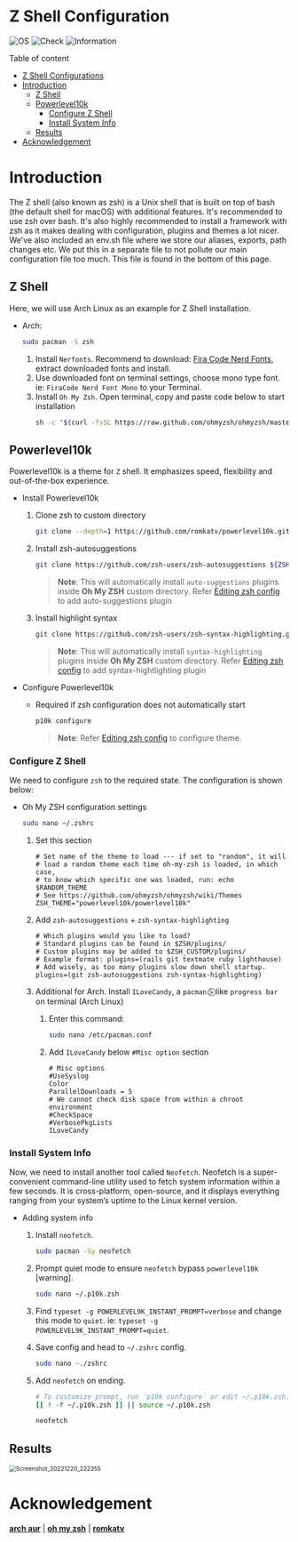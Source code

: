 # Z Shell Configuration

![OS](https://img.shields.io/badge/OS-Arch-white)
![Check](https://img.shields.io/badge/Status-Pass-brightgreen)
![Information](https://img.shields.io/badge/Information-Terminal-yellow)

Table of content

- [Z Shell Configurations](#z-shell-configuration)
- [Introduction](#introduction)
  - [Z Shell](#z-shell)
  - [Powerlevel10k](#powerlevel10k)
    - [Configure Z Shell](#configure-z-shell)
    - [Install System Info](#install-system-info)
  - [Results](#results)
- [Acknowledgement](#acknowledgement)

# Introduction

The Z shell (also known as zsh) is a Unix shell that is built on top of bash (the default shell for macOS) with additional features. It's recommended to use zsh over bash. It's also highly recommended to install a framework with zsh as it makes dealing with configuration, plugins and themes a lot nicer. We've also included an env.sh file where we store our aliases, exports, path changes etc. We put this in a separate file to not pollute our main configuration file too much. This file is found in the bottom of this page.

## Z Shell

Here, we will use Arch Linux as an example for Z Shell installation.

- Arch:
    ```bash
    sudo pacman -S zsh
    ```
    1.  Install `Nerfonts`. Recommend to download: [Fira Code Nerd Fonts](https://github.com/ryanoasis/nerd-fonts/releases/download/v2.2.2/FiraCode.zip), extract downloaded fonts and install.
    2.  Use downloaded font on terminal settings, choose mono type font. ie: `FiraCode Nerd Font Mono` to your Terminal.
    3.  Install `Oh My Zsh`. Open terminal, copy and paste code below to start installation
        ```zsh
        sh -c "$(curl -fsSL https://raw.github.com/ohmyzsh/ohmyzsh/master/tools/install.sh)"
        ```
## Powerlevel10k

Powerlevel10k is a theme for `Z` shell. It emphasizes speed, flexibility and out-of-the-box experience.

-   Install Powerlevel10k

    1. Clone zsh to custom directory
        ```zsh
        git clone --depth=1 https://github.com/romkatv/powerlevel10k.git ${ZSH_CUSTOM:-$HOME/.oh-my-zsh/custom}/themes/powerlevel10k
        ```
     2. Install zsh-autosuggestions
        ```zsh
        git clone https://github.com/zsh-users/zsh-autosuggestions ${ZSH_CUSTOM:-~/.oh-my-zsh/custom}/plugins/zsh-autosuggestions
        ```
        > **Note**: This will automatically install `auto-suggestions` plugins inside **Oh My ZSH** custom directory. Refer [Editing zsh config](https://github.com/theofficialcopypaste/SimpleZSHSettings/blob/main/README.md#editing-zsh-config) to add auto-suggestions plugin

     3. Install highlight syntax
        ```zsh
        git clone https://github.com/zsh-users/zsh-syntax-highlighting.git ${ZSH_CUSTOM:-~/.oh-my-zsh/custom}/plugins/zsh-syntax-highlighting
        ```
        > **Note**: This will automatically install `syntax-highlighting` plugins inside **Oh My ZSH** custom directory. Refer [Editing zsh config](https://github.com/theofficialcopypaste/SimpleZSHSettings/blob/main/README.md#editing-zsh-config) to add syntax-hightlighting plugin

-   Configure Powerlevel10k

    -   Required if zsh configuration does not automatically start
        ```zsh
        p10k configure 
        ```
        > **Note**: Refer [Editing zsh config](https://github.com/theofficialcopypaste/SimpleZSHSettings/blob/main/README.md#editing-zsh-config) to configure theme.

### Configure Z Shell

We need to configure `zsh` to the required state. The configuration is shown below:

-   Oh My ZSH configuration settings
    ```zsh
    sudo nano ~/.zshrc
    ```

    1.	Set this section
        ```nano
        # Set name of the theme to load --- if set to "random", it will
        # load a random theme each time oh-my-zsh is loaded, in which case,
        # to know which specific one was loaded, run: echo $RANDOM_THEME
        # See https://github.com/ohmyzsh/ohmyzsh/wiki/Themes
        ZSH_THEME="powerlevel10k/powerlevel10k"
        ```
    2.	Add `zsh-autosuggestions` + `zsh-syntax-highlighting`
        ```nano
        # Which plugins would you like to load?
        # Standard plugins can be found in $ZSH/plugins/
        # Custom plugins may be added to $ZSH_CUSTOM/plugins/
        # Example format: plugins=(rails git textmate ruby lighthouse)
        # Add wisely, as too many plugins slow down shell startup.
        plugins=(git zsh-autosuggestions zsh-syntax-highlighting)
        ```
    3.  Additional for Arch. Install `ILoveCandy`, a `pacman` ⍩⃝ like `progress bar` on terminal (Arch Linux)

        1.	Enter this command:
            ```zsh
            sudo nano /etc/pacman.conf 
            ```
        2.	Add `ILoveCandy` below `#Misc option` section
            ```nano
            # Misc options
            #UseSyslog
            Color
            ParallelDownloads = 5
            # We cannot check disk space from within a chroot environment
            #CheckSpace
            #VerbosePkgLists
            ILoveCandy
            ```

### Install System Info

Now, we need to install another tool called `Neofetch`. Neofetch is a super-convenient command-line utility used to fetch system information within a few seconds. It is cross-platform, open-source, and it displays everything ranging from your system’s uptime to the Linux kernel version. 

-   Adding system info

    1. Install `neofetch`.
        ```zsh
        sudo pacman -Sy neofetch
        ```
    2.	Prompt quiet mode to ensure `neofetch` bypass `powerlevel10k` [warning].
        ```zsh
        sudo nano ~/.p10k.zsh
        ```
    3.	Find `typeset -g POWERLEVEL9K_INSTANT_PROMPT=verbose` and change this mode to `quiet`. ie: `typeset -g POWERLEVEL9K_INSTANT_PROMPT=quiet`.
    4.	Save config and head to `~/.zshrc` config.
        ```zsh
        sudo nano ~./zshrc
        ```
    5.	Add `neofetch` on ending.

        ```zsh
        # To customize prompt, run `p10k configure` or edit ~/.p10k.zsh.
        [[ ! -f ~/.p10k.zsh ]] || source ~/.p10k.zsh

        neofetch
        ```

## Results

<img src="https://user-images.githubusercontent.com/72515939/208689240-42d2b3e8-e97f-411c-904f-2d7753af78b3.png" alt="Screenshot_20221220_222355" style="zoom:75%;" />

# Acknowledgement

[**arch aur**](https://aur.archlinux.org/packages/anycable-go) | [**oh my zsh**](https://ohmyz.sh) | [**romkatv**](https://github.com/romkatv)
